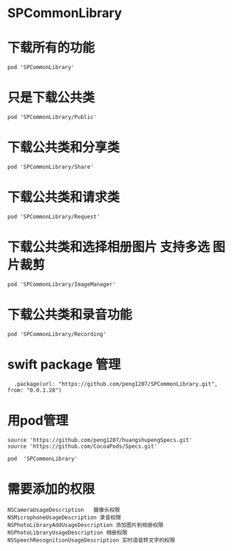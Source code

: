 # SPCommonLibrary
# 下载所有的功能
    pod 'SPCommonLibrary'

#  只是下载公共类
    pod 'SPCommonLibrary/Public'
#  下载公共类和分享类 
    pod 'SPCommonLibrary/Share'
# 下载公共类和请求类
    pod 'SPCommonLibrary/Request'
# 下载公共类和选择相册图片 支持多选 图片裁剪
    pod 'SPCommonLibrary/ImageManager'
# 下载公共类和录音功能
    pod 'SPCommonLibrary/Recording'

# swift package 管理
      .package(url: "https://github.com/peng1207/SPCommonLibrary.git", from: "0.0.1.28")

# 用pod管理
    source 'https://github.com/peng1207/huangshupengSpecs.git'
    source 'https://github.com/CocoaPods/Specs.git'
 
    pod  'SPCommonLibrary'


# 需要添加的权限
    NSCameraUsageDescription   摄像头权限
    NSMicrophoneUsageDescription 录音权限
    NSPhotoLibraryAddUsageDescription 添加图片到相册权限
    NSPhotoLibraryUsageDescription 相册权限
    NSSpeechRecognitionUsageDescription 实时语音转文字的权限

